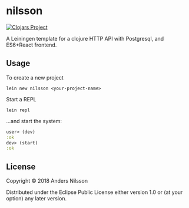 # nilsson

[![Clojars Project](https://img.shields.io/clojars/v/nilsson/lein-template.svg)](https://clojars.org/nilsson/lein-template)

A Leiningen template for a clojure HTTP API with Postgresql, and ES6+React frontend.


## Usage

To create a new project

```shell
lein new nilsson <your-project-name>
```

Start a REPL

```shell
lein repl
```

...and start the system:

```clojure
user> (dev)
:ok
dev> (start)
:ok
```


## License

Copyright © 2018 Anders Nilsson

Distributed under the Eclipse Public License either version 1.0 or (at
your option) any later version.
